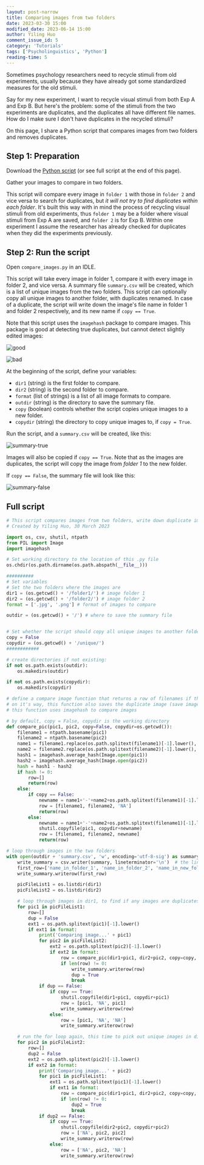 ```yaml
---
layout: post-narrow
title: Comparing images from two folders
date: 2023-03-30 15:00
modified_date: 2023-06-14 15:00
author: Yiling Huo
comment_issue_id: 5
category: 'Tutorials'
tags: ['Psycholinguistics', 'Python']
reading-time: 5
---
```


Sometimes psychology researchers need to recycle stimuli from old experiments, usually because they have already got some standardized measures for the old stimuli. 

Say for my new experiment, I want to recycle visual stimuli from both Exp A and Exp B. But here's the problem: some of the stimuli from the two experiments are duplicates, and the duplicates all have different file names. How do I make sure I don't have duplicates in the recycled stimuli?

On this page, I share a Python script that compares images from two folders and removes duplicates. 

<!--excerpt-->

## Step 1: Preparation

Download the <a href="/files/resources/python/compare_images.py" download>Python script</a> (or see full script at the end of this page).

Gather your images to compare in two folders. 

This script will compare every image in `folder 1` with those in `folder 2`  and vice versa to search for duplicates, but *it will not try to find duplicates within each folder*. It's built this way with in mind the process of recycling visual stimuli from old experiments, thus `folder 1` may be a folder where visual stimuli from Exp A are saved, and `folder 2` is for Exp B. Within one experiment I assume the researcher has already checked for duplicates when they did the experiments previously. 

## Step 2: Run the script

Open `compare_images.py` in an IDLE.

This script will take every image in folder 1, compare it with every image in folder 2, and vice versa. A summary file `summary.csv` will be created, which is a list of unique images from the two folders. This script can optionally copy all unique images to another folder, with duplicates renamed. In case of a duplicate, the script will write down the image's file name in folder 1 and folder 2 respectively, and its new name if `copy == True`.

Note that this script uses the `imagehash` package to compare images. This package is good at detecting true duplicates, but cannot detect slightly edited images:

![good](/images/tutorials/compare_img/good.png) 

![bad](/images/tutorials/compare_img/bad.png)

At the beginning of the script, define your variables:

- `dir1` (string) is the first folder to compare.
- `dir2` (string) is the second folder to compare.
- `format` (list of strings) is a list of all image formats to compare. 
- `outdir` (string) is the directory to save the summary file.
- `copy` (boolean) controls whether the script copies unique images to a new folder. 
- `copydir` (string) the directory to copy unique images to, if `copy = True`. 

Run the script, and a `summary.csv` will be created, like this:

![summary-true](/images/tutorials/compare_img/summary-true.png)

Images will also be copied if `copy == True`. Note that as the images are duplicates, the script will copy the image from *folder 1* to the new folder. 

If `copy == False`, the summary file will look like this:

![summary-false](/images/tutorials/compare_img/summary-false.png)

## Full script

```python
# This script compares images from two folders, write down duplicate images, and optionally copy all unique images from the two folders into a new folder. 
# Created by Yiling Huo, 30 March 2023

import os, csv, shutil, ntpath
from PIL import Image
import imagehash

# Set working directory to the location of this .py file
os.chdir(os.path.dirname(os.path.abspath(__file__)))

##########
# Set variables
# Set the two folders where the images are
dir1 = (os.getcwd() + '/folder1/') # image folder 1
dir2 = (os.getcwd() + '/folder2/') # image folder 2
format = ['.jpg', '.png'] # format of images to compare

outdir = (os.getcwd() + '/') # where to save the summary file


# Set whether the script should copy all unique images to another folder
copy = False
copydir = (os.getcwd() + '/unique/')
############

# create directories if not existing:
if not os.path.exists(outdir):
    os.makedirs(outdir)

if not os.path.exists(copydir):
    os.makedirs(copydir)

# define a compare image function that returns a row of filenames if the image is a duplicate, nothing if the image is not a duplicate
# on it's way, this function also saves the duplicate image (save image 1), rename it as image1-image2.ext, if copy = True
# this function uses imagehash to compare images

# by default, copy = False, copydir is the working directory
def compare_pic(pic1, pic2, copy=False, copydir=os.getcwd()):
    filename1 = ntpath.basename(pic1)
    filename2 = ntpath.basename(pic2)
    name1 = filename1.replace(os.path.splitext(filename1)[-1].lower(), '')
    name2 = filename2.replace(os.path.splitext(filename2)[-1].lower(), '')
    hash1 = imagehash.average_hash(Image.open(pic1))
    hash2 = imagehash.average_hash(Image.open(pic2))
    hash = hash1 - hash2
    if hash != 0:
        row=[]
        return(row)
    else:
        if copy == False:
            newname = name1+'-'+name2+os.path.splitext(filename1)[-1].lower()
            row = [filename1, filename2, 'NA']
            return(row)
        else:
            newname = name1+'-'+name2+os.path.splitext(filename1)[-1].lower()
            shutil.copyfile(pic1, copydir+newname)
            row = [filename1, filename2, newname]
            return(row)

# loop through images in the two folders
with open(outdir + 'summary.csv', 'w', encoding='utf-8-sig') as summary: # encoding='tif-8-sig' to accommodate other languages and the need to open in MS Excel or other apps
    write_summary = csv.writer(summary, lineterminator='\n')  # the lineterminator parameter is needed in Windows
    first_row=['name_in_folder_1', 'name_in_folder_2', 'name_in_new_folder']
    write_summary.writerow(first_row)

    picFileList1 = os.listdir(dir1)
    picFileList2 = os.listdir(dir2)

    # loop through images in dir1, to find if any images are duplicates from dir2
    for pic1 in picFileList1:
        row=[]
        dup = False
        ext1 = os.path.splitext(pic1)[-1].lower()
        if ext1 in format:
            print('Comparing image...' + pic1)
            for pic2 in picFileList2:
                ext2 = os.path.splitext(pic2)[-1].lower()
                if ext2 in format:
                    row = compare_pic(dir1+pic1, dir2+pic2, copy=copy, copydir=copydir)
                    if len(row) != 0:
                        write_summary.writerow(row)
                        dup = True
                        break
            if dup == False:
                if copy == True:
                    shutil.copyfile(dir1+pic1, copydir+pic1)
                    row = [pic1, 'NA', pic1]
                    write_summary.writerow(row)
                else: 
                    row = [pic1, 'NA', 'NA']
                    write_summary.writerow(row)

    # run the for loop again, this time to pick out unique images in dir2
    for pic2 in picFileList2:
        row=[]
        dup2 = False
        ext2 = os.path.splitext(pic2)[-1].lower()
        if ext2 in format:
            print('Comparing image...' + pic2)
            for pic1 in picFileList1:
                ext1 = os.path.splitext(pic1)[-1].lower()
                if ext1 in format:
                    row = compare_pic(dir1+pic1, dir2+pic2, copy=copy, copydir=copydir)
                    if len(row) != 0:
                        dup2 = True
                        break
            if dup2 == False:
                if copy == True:
                    shutil.copyfile(dir2+pic2, copydir+pic2)
                    row = ['NA', pic2, pic2]
                    write_summary.writerow(row)
                else: 
                    row = ['NA', pic2, 'NA']
                    write_summary.writerow(row)
```